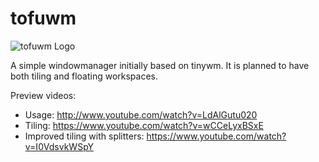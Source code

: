 # tofuwm
![tofuwm Logo](http://www.icetruck.de/0/pics/tofu6s.png)

A simple windowmanager initially based on tinywm. It is planned to have both tiling and floating workspaces.

Preview videos:
- Usage: http://www.youtube.com/watch?v=LdAlGutu020
- Tiling: https://www.youtube.com/watch?v=wCCeLyxBSxE
- Improved tiling with splitters: https://www.youtube.com/watch?v=I0VdsvkWSpY
